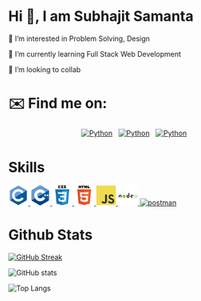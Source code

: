 <h1>Hi 👋, I am Subhajit Samanta</h1>


👀 I’m interested in Problem Solving, Design

🌱 I’m currently learning Full Stack Web Development

💞️ I’m looking to collab

<h1>✉️ Find me on:</h1>


<p align="center">
<a href="https://www.codechef.com/users/subhajit_022" target="_blank" rel="noopener noreferrer"> <img src="https://user-images.githubusercontent.com/90542561/183275686-125c84bf-868c-44ca-aa71-6ea45ed3457d.png" alt="Python" height="40" style="vertical-align:top; margin:4px"></a>
<a href="https://www.linkedin.com/in/subhajit-samanta-21ba4321b/" target="_blank" rel="noopener noreferrer"> <img src="https://user-images.githubusercontent.com/90542561/183275580-81f8a4b1-974d-46a5-bf8b-90115ad7a551.png" alt="Python" height="40" style="vertical-align:top; margin:4px"></a>
<a href="mailto:022subha@gmail.com"> <img src="https://user-images.githubusercontent.com/90542561/183275633-791a3bc4-bac7-4865-94bc-b6ec7dd087a3.png" alt="Python" height="40" style="vertical-align:top; margin:4px"></a>
</p>


<h1 align="left">Skills</h1>
<p align="left"> 
<a href="https://www.cprogramming.com/" target="_blank" rel="noreferrer"> <img src="https://raw.githubusercontent.com/devicons/devicon/master/icons/c/c-original.svg" alt="c" width="40" height="40"/> </a> 
<a href="https://www.w3schools.com/cpp/" target="_blank" rel="noreferrer"> <img src="https://raw.githubusercontent.com/devicons/devicon/master/icons/cplusplus/cplusplus-original.svg" alt="cplusplus" width="40" height="40"/> </a> 
<a href="https://www.w3schools.com/css/" target="_blank" rel="noreferrer"> <img src="https://raw.githubusercontent.com/devicons/devicon/master/icons/css3/css3-original-wordmark.svg" alt="css3" width="40" height="40"/> </a>
<a href="https://www.w3.org/html/" target="_blank" rel="noreferrer"> <img src="https://raw.githubusercontent.com/devicons/devicon/master/icons/html5/html5-original-wordmark.svg" alt="html5" width="40" height="40"/> </a> 
<a href="https://developer.mozilla.org/en-US/docs/Web/JavaScript" target="_blank" rel="noreferrer"> <img src="https://raw.githubusercontent.com/devicons/devicon/master/icons/javascript/javascript-original.svg" alt="javascript" width="40" height="40"/> </a> 
<a href="https://nodejs.org" target="_blank" rel="noreferrer"> <img src="https://raw.githubusercontent.com/devicons/devicon/master/icons/nodejs/nodejs-original-wordmark.svg" alt="nodejs" width="40" height="40"/> </a> 
<a href="https://postman.com" target="_blank" rel="noreferrer"> <img src="https://www.vectorlogo.zone/logos/getpostman/getpostman-icon.svg" alt="postman" width="40" height="40"/> </a> 
</p>

<h1> Github Stats </h1>

[![GitHub Streak](https://github-readme-streak-stats.herokuapp.com?user=SuBhAjiTOP&theme=dark&hide_border=true)](https://git.io/streak-stats)

![GitHub stats](https://github-readme-stats.vercel.app/api?username=SuBhAjiTOP&show_icons=true&theme=tokyonight)

![Top Langs](https://github-readme-stats.vercel.app/api/top-langs/?username=SuBhAjiTOP&theme=tokyonight)
